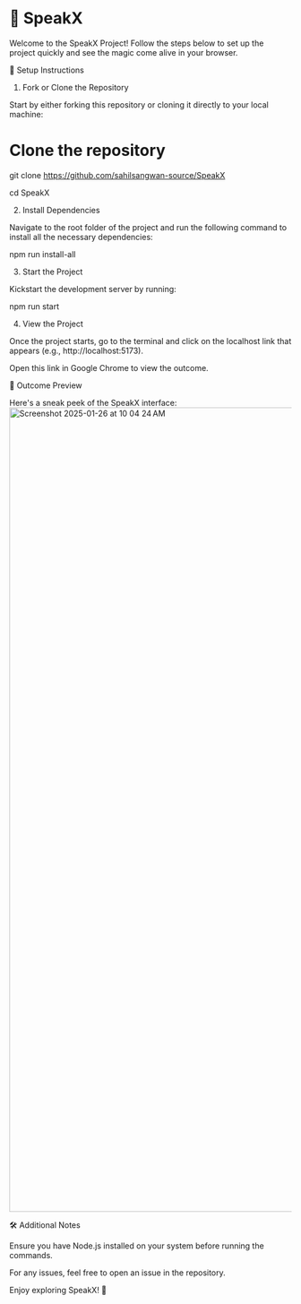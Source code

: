 # 🚀 SpeakX

Welcome to the SpeakX Project! Follow the steps below to set up the project quickly and see the magic come alive in your browser.

🚀 Setup Instructions

1. Fork or Clone the Repository

Start by either forking this repository or cloning it directly to your local machine:

# Clone the repository
git clone https://github.com/sahilsangwan-source/SpeakX

cd SpeakX

2. Install Dependencies

Navigate to the root folder of the project and run the following command to install all the necessary dependencies:

npm run install-all

3. Start the Project

Kickstart the development server by running:

npm run start

4. View the Project

Once the project starts, go to the terminal and click on the localhost link that appears (e.g., http://localhost:5173).

Open this link in Google Chrome to view the outcome.

🎨 Outcome Preview

Here's a sneak peek of the SpeakX interface:
<img width="1436" alt="Screenshot 2025-01-26 at 10 04 24 AM" src="https://github.com/user-attachments/assets/9d62d281-6ec7-43c2-8c11-aa1fd1f91959" />


🛠 Additional Notes

Ensure you have Node.js installed on your system before running the commands.

For any issues, feel free to open an issue in the repository.

Enjoy exploring SpeakX! 🚀

